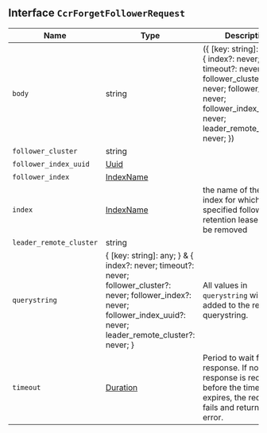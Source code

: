 ## Interface `CcrForgetFollowerRequest`

| Name | Type | Description |
| - | - | - |
| `body` | string | ({ [key: string]: any; } & { index?: never; timeout?: never; follower_cluster?: never; follower_index?: never; follower_index_uuid?: never; leader_remote_cluster?: never; }) | All values in `body` will be added to the request body. |
| `follower_cluster` | string | &nbsp; |
| `follower_index_uuid` | [Uuid](./Uuid.md) | &nbsp; |
| `follower_index` | [IndexName](./IndexName.md) | &nbsp; |
| `index` | [IndexName](./IndexName.md) | the name of the leader index for which specified follower retention leases should be removed |
| `leader_remote_cluster` | string | &nbsp; |
| `querystring` | { [key: string]: any; } & { index?: never; timeout?: never; follower_cluster?: never; follower_index?: never; follower_index_uuid?: never; leader_remote_cluster?: never; } | All values in `querystring` will be added to the request querystring. |
| `timeout` | [Duration](./Duration.md) | Period to wait for a response. If no response is received before the timeout expires, the request fails and returns an error. |
